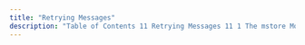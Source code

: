 ```yaml
---
title: "Retrying Messages"
description: "Table of Contents 11 Retrying Messages 11 1 The mstore Module 11 2 Message Retention..."
---
```


